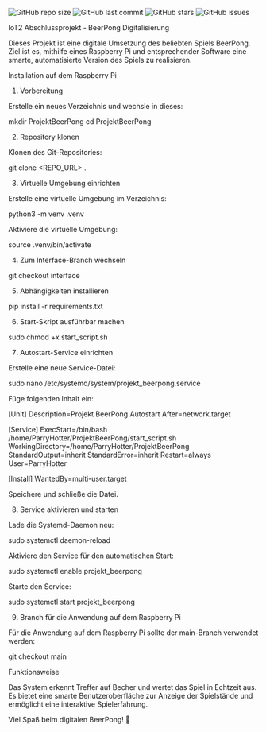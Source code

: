 ![GitHub repo size](https://img.shields.io/github/repo-size/luheiss/Iot2_AbschlussProjekt)
![GitHub last commit](https://img.shields.io/github/last-commit/luheiss/Iot2_AbschlussProjekt)
![GitHub stars](https://img.shields.io/github/stars/luheiss/Iot2_AbschlussProjekt)
![GitHub issues](https://img.shields.io/github/issues/luheiss/Iot2_AbschlussProjekt)


IoT2 Abschlussprojekt - BeerPong Digitalisierung

Dieses Projekt ist eine digitale Umsetzung des beliebten Spiels BeerPong. Ziel ist es, mithilfe eines Raspberry Pi und entsprechender Software eine smarte, automatisierte Version des Spiels zu realisieren.

Installation auf dem Raspberry Pi

1. Vorbereitung

Erstelle ein neues Verzeichnis und wechsle in dieses:

mkdir ProjektBeerPong
cd ProjektBeerPong

2. Repository klonen

Klonen des Git-Repositories:

git clone <REPO_URL> .

3. Virtuelle Umgebung einrichten

Erstelle eine virtuelle Umgebung im Verzeichnis:

python3 -m venv .venv

Aktiviere die virtuelle Umgebung:

source .venv/bin/activate

4. Zum Interface-Branch wechseln

git checkout interface

5. Abhängigkeiten installieren

pip install -r requirements.txt

6. Start-Skript ausführbar machen

sudo chmod +x start_script.sh

7. Autostart-Service einrichten

Erstelle eine neue Service-Datei:

sudo nano /etc/systemd/system/projekt_beerpong.service

Füge folgenden Inhalt ein:

[Unit]
Description=Projekt BeerPong Autostart
After=network.target

[Service]
ExecStart=/bin/bash /home/ParryHotter/ProjektBeerPong/start_script.sh
WorkingDirectory=/home/ParryHotter/ProjektBeerPong
StandardOutput=inherit
StandardError=inherit
Restart=always
User=ParryHotter

[Install]
WantedBy=multi-user.target

Speichere und schließe die Datei.

8. Service aktivieren und starten

Lade die Systemd-Daemon neu:

sudo systemctl daemon-reload

Aktiviere den Service für den automatischen Start:

sudo systemctl enable projekt_beerpong

Starte den Service:

sudo systemctl start projekt_beerpong

9. Branch für die Anwendung auf dem Raspberry Pi

Für die Anwendung auf dem Raspberry Pi sollte der main-Branch verwendet werden:

git checkout main

Funktionsweise

Das System erkennt Treffer auf Becher und wertet das Spiel in Echtzeit aus. Es bietet eine smarte Benutzeroberfläche zur Anzeige der Spielstände und ermöglicht eine interaktive Spielerfahrung.

Viel Spaß beim digitalen BeerPong! 🍻
